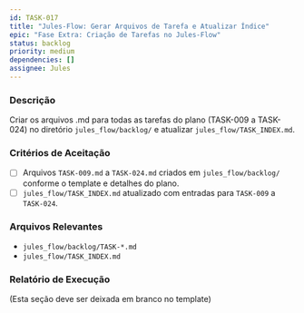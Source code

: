 ```yaml
---
id: TASK-017
title: "Jules-Flow: Gerar Arquivos de Tarefa e Atualizar Índice"
epic: "Fase Extra: Criação de Tarefas no Jules-Flow"
status: backlog
priority: medium
dependencies: []
assignee: Jules
---
```


### Descrição

Criar os arquivos .md para todas as tarefas do plano (TASK-009 a TASK-024) no diretório `jules_flow/backlog/` e atualizar `jules_flow/TASK_INDEX.md`.

### Critérios de Aceitação

- [ ] Arquivos `TASK-009.md` a `TASK-024.md` criados em `jules_flow/backlog/` conforme o template e detalhes do plano.
- [ ] `jules_flow/TASK_INDEX.md` atualizado com entradas para `TASK-009` a `TASK-024`.

### Arquivos Relevantes

* `jules_flow/backlog/TASK-*.md`
* `jules_flow/TASK_INDEX.md`

### Relatório de Execução

(Esta seção deve ser deixada em branco no template)
